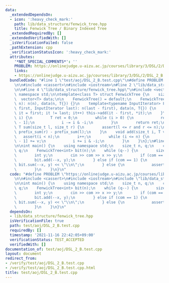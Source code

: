 ```yaml
---
data:
  _extendedDependsOn:
  - icon: ':heavy_check_mark:'
    path: lib/data_structure/fenwick_tree.hpp
    title: Fenwick Tree / Binary Indexed Tree
  _extendedRequiredBy: []
  _extendedVerifiedWith: []
  _isVerificationFailed: false
  _pathExtension: cpp
  _verificationStatusIcon: ':heavy_check_mark:'
  attributes:
    '*NOT_SPECIAL_COMMENTS*': ''
    PROBLEM: https://onlinejudge.u-aizu.ac.jp/courses/library/3/DSL/2/DSL_2_B
    links:
    - https://onlinejudge.u-aizu.ac.jp/courses/library/3/DSL/2/DSL_2_B
  bundledCode: "#line 1 \"test/aoj/DSL_2_B.test.cpp\"\n#define PROBLEM \"https://onlinejudge.u-aizu.ac.jp/courses/library/3/DSL/2/DSL_2_B\"\
    \n\n#include <cassert>\n#include <iostream>\n#line 2 \"lib/data_structure/fenwick_tree.hpp\"\
    \n\n#line 4 \"lib/data_structure/fenwick_tree.hpp\"\n#include <vector>\nusing\
    \ namespace std;\n\ntemplate<class T> struct FenwickTree {\n    size_t n;\n  \
    \  vector<T> data;\n\n    FenwickTree() = default;\n    FenwickTree(const size_t\
    \ n): n(n), data(n, T{}) {}\n    template<typename InputIterator> FenwickTree(InputIterator\
    \ first, InputIterator last): n(last - first), data(n, T{}) {\n        for (auto\
    \ it = first; it != last; it++) this->add(it - first, *it);\n    }\n    T prefix_sum(size_t\
    \ i) {\n        T ret = 0;\n        while (i > 0) {\n            ret += data[i\
    \ - 1];\n            i -= i & -i;\n        }\n        return ret;\n    }\n   \
    \ T sum(size_t l, size_t r) {\n        assert(l <= r and r <= n);\n        return\
    \ prefix_sum(r) - prefix_sum(l);\n    }\n    void add(size_t i, T v) {\n     \
    \   assert(i < n);\n        i++;\n        while (i <= n) {\n            data[i\
    \ - 1] += v;\n            i += i & -i;\n        }\n    }\n};\n#line 6 \"test/aoj/DSL_2_B.test.cpp\"\
    \n\nint main() {\n    using namespace std;\n    size_t n, q;\n    cin >> n >>\
    \ q;\n    FenwickTree<int> bit(n);\n    while (q--) {\n        size_t com, x;\n\
    \        int y;\n        cin >> com >> x >> y;\n        if (com == 0) {\n    \
    \        bit.add(--x, y);\n        } else if (com == 1) {\n            cout <<\
    \ bit.sum(--x, y) << \"\\n\";\n        } else {\n            assert(false);\n\
    \        }\n    }\n}\n"
  code: "#define PROBLEM \"https://onlinejudge.u-aizu.ac.jp/courses/library/3/DSL/2/DSL_2_B\"\
    \n\n#include <cassert>\n#include <iostream>\n#include \"lib/data_structure/fenwick_tree.hpp\"\
    \n\nint main() {\n    using namespace std;\n    size_t n, q;\n    cin >> n >>\
    \ q;\n    FenwickTree<int> bit(n);\n    while (q--) {\n        size_t com, x;\n\
    \        int y;\n        cin >> com >> x >> y;\n        if (com == 0) {\n    \
    \        bit.add(--x, y);\n        } else if (com == 1) {\n            cout <<\
    \ bit.sum(--x, y) << \"\\n\";\n        } else {\n            assert(false);\n\
    \        }\n    }\n}\n"
  dependsOn:
  - lib/data_structure/fenwick_tree.hpp
  isVerificationFile: true
  path: test/aoj/DSL_2_B.test.cpp
  requiredBy: []
  timestamp: '2021-11-16 22:42:05+09:00'
  verificationStatus: TEST_ACCEPTED
  verifiedWith: []
documentation_of: test/aoj/DSL_2_B.test.cpp
layout: document
redirect_from:
- /verify/test/aoj/DSL_2_B.test.cpp
- /verify/test/aoj/DSL_2_B.test.cpp.html
title: test/aoj/DSL_2_B.test.cpp
---
```

